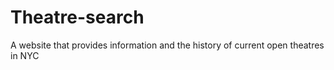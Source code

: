 # Theatre-search
A website that provides information and the history of current open theatres in NYC
